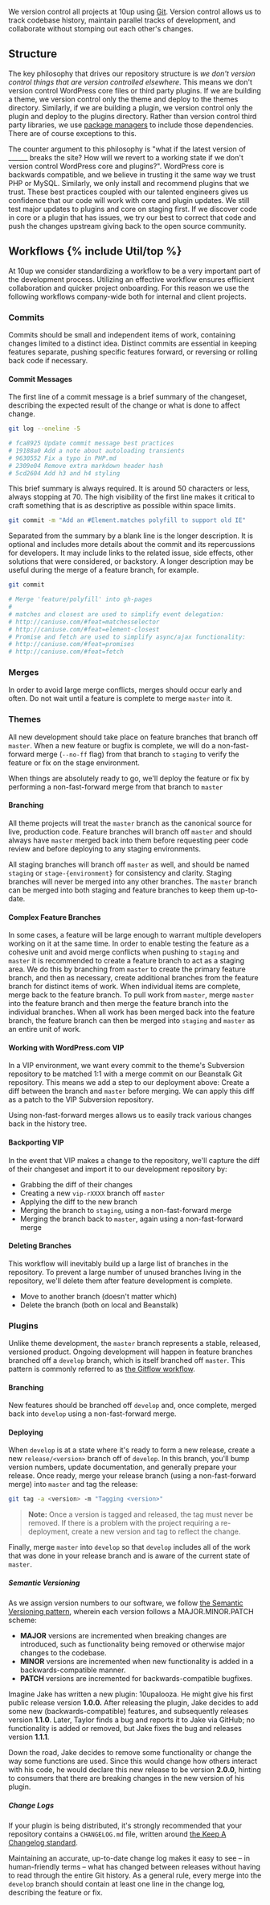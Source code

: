 We version control all projects at 10up using [Git](https://git-scm.com/). Version control allows us to track codebase history, maintain parallel tracks of development, and collaborate without stomping out each other's changes.

## Structure

The key philosophy that drives our repository structure is *we don't version control things that are version controlled elsewhere*. This means we don't version control WordPress core files or third party plugins. If we are building a theme, we version control only the theme and deploy to the themes directory. Similarly, if we are building a plugin, we version control only the plugin and deploy to the plugins directory. Rather than version control third party libraries, we use [package managers](/Engineering-Best-Practices/tools/#package-managers) to include those dependencies. There are of course exceptions to this.

The counter argument to this philosophy is "what if the latest version of ______ breaks the site? How will we revert to a working state if we don't version control WordPress core and plugins?". WordPress core is backwards compatible, and we believe in trusting it the same way we trust PHP or MySQL. Similarly, we only install and recommend plugins that we trust. These best practices coupled with our talented engineers gives us confidence that our code will work with core and plugin updates. We still test major updates to plugins and core on staging first. If we discover code in core or a plugin that has issues, we try our best to correct that code and push the changes upstream giving back to the open source community.

<h2 id="workflows">Workflows {% include Util/top %}</h2>

At 10up we consider standardizing a workflow to be a very important part of the development process. Utilizing an effective workflow ensures efficient collaboration and quicker project onboarding. For this reason we use the following workflows company-wide both for internal and client projects.

### Commits

Commits should be small and independent items of work, containing changes limited to a distinct idea. Distinct commits are essential in keeping features separate, pushing specific features forward, or reversing or rolling back code if necessary.

#### Commit Messages

The first line of a commit message is a brief summary of the changeset, describing the expected result of the change or what is done to affect change.

```sh
git log --oneline -5

# fca8925 Update commit message best practices
# 19188a0 Add a note about autoloading transients
# 9630552 Fix a typo in PHP.md
# 2309e04 Remove extra markdown header hash
# 5cd2604 Add h3 and h4 styling
```

This brief summary is always required. It is around 50 characters or less, always stopping at 70. The high visibility of the first line makes it critical to craft something that is as descriptive as possible within space limits.

```sh
git commit -m "Add an #Element.matches polyfill to support old IE"
```

Separated from the summary by a blank line is the longer description. It is optional and includes more details about the commit and its repercussions for developers. It may include links to the related issue, side effects, other solutions that were considered, or backstory. A longer description may be useful during the merge of a feature branch, for example.

```sh
git commit

# Merge 'feature/polyfill' into gh-pages
#
# matches and closest are used to simplify event delegation:
# http://caniuse.com/#feat=matchesselector
# http://caniuse.com/#feat=element-closest
# Promise and fetch are used to simplify async/ajax functionality:
# http://caniuse.com/#feat=promises
# http://caniuse.com/#feat=fetch
```

### Merges

In order to avoid large merge conflicts, merges should occur early and often. Do not wait until a feature is complete to merge ```master``` into it.

### Themes

All new development should take place on feature branches that branch off ```master```. When a new feature or bugfix is complete, we will do a non-fast-forward merge (```--no-ff``` flag) from that branch to ```staging``` to verify the feature or fix on the stage environment.

When things are absolutely ready to go, we'll deploy the feature or fix by performing a non-fast-forward merge from that branch to ```master```

#### Branching

All theme projects will treat the ```master``` branch as the canonical source for live, production code. Feature branches will branch off ```master``` and should always have ```master``` merged back into them before requesting peer code review and before deploying to any staging environments.

All staging branches will branch off ```master``` as well, and should be named ```staging``` or ```stage-{environment}``` for consistency and clarity. Staging branches will never be merged into any other branches. The ```master``` branch can be merged into both staging and feature branches to keep them up-to-date.

#### Complex Feature Branches

In some cases, a feature will be large enough to warrant multiple developers working on it at the same time. In order to enable testing the feature as a cohesive unit and avoid merge conflicts when pushing to ```staging``` and ```master``` it is recommended to create a feature branch to act as a staging area. We do this by branching from ```master``` to create the primary feature branch, and then as necessary, create additional branches from the feature branch for distinct items of work. When individual items are complete, merge back to the feature branch. To pull work from ```master```, merge ```master``` into the feature branch and then merge the feature branch into the individual branches. When all work has been merged back into the feature branch, the feature branch can then be merged into ```staging``` and ```master``` as an entire unit of work.

#### Working with WordPress.com VIP

In a VIP environment, we want every commit to the theme's Subversion repository to be matched 1:1 with a merge commit on our Beanstalk Git repository. This means we add a step to our deployment above: Create a diff between the branch and ```master``` before merging. We can apply this diff as a patch to the VIP Subversion repository.

Using non-fast-forward merges allows us to easily track various changes back in the history tree.

#### Backporting VIP

In the event that VIP makes a change to the repository, we'll capture the diff of their changeset and import it to our development repository by:

* Grabbing the diff of their changes
* Creating a new ```vip-rXXXX``` branch off ```master```
* Applying the diff to the new branch
* Merging the branch to ```staging```, using a non-fast-forward merge
* Merging the branch back to ```master```, again using a non-fast-forward merge

#### Deleting Branches

This workflow will inevitably build up a large list of branches in the repository. To prevent a large number of unused branches living in the repository, we'll delete them after feature development is complete.

* Move to another branch (doesn't matter which)
* Delete the branch (both on local and Beanstalk)

### Plugins

Unlike theme development, the `master` branch represents a stable, released, versioned product. Ongoing development will happen in feature branches branched off a `develop` branch, which is itself branched off `master`. This pattern is commonly referred to as [the Gitflow workflow](https://www.atlassian.com/git/tutorials/comparing-workflows#gitflow-workflow).

#### Branching

New features should be branched off `develop` and, once complete, merged back into `develop` using a non-fast-forward merge.

#### Deploying

When `develop` is at a state where it's ready to form a new release, create a new `release/<version>` branch off of `develop`. In this branch, you'll bump version numbers, update documentation, and generally prepare your release. Once ready, merge your release branch (using a non-fast-forward merge) into `master` and tag the release:

```sh
git tag -a <version> -m "Tagging <version>"
```

> **Note:** Once a version is tagged and released, the tag must never be removed. If there is a problem with the project requiring a re-deployment, create a new version and tag to reflect the change.

Finally, merge `master` into `develop` so that `develop` includes all of the work that was done in your release branch and is aware of the current state of `master`.

##### Semantic Versioning

As we assign version numbers to our software, we follow [the Semantic Versioning pattern](http://semver.org/), wherein each version follows a MAJOR.MINOR.PATCH scheme:

* **MAJOR** versions are incremented when breaking changes are introduced, such as functionality being removed or otherwise major changes to the codebase.
* **MINOR** versions are incremented when new functionality is added in a backwards-compatible manner.
* **PATCH** versions are incremented for backwards-compatible bugfixes.

Imagine Jake has written a new plugin: 10upalooza. He might give his first public release version **1.0.0.** After releasing the plugin, Jake decides to add some new (backwards-compatible) features, and subsequently releases version **1.1.0**. Later, Taylor finds a bug and reports it to Jake via GitHub; no functionality is added or removed, but Jake fixes the bug and releases version **1.1.1**.

Down the road, Jake decides to remove some functionality or change the way some functions are used. Since this would change how others interact with his code, he would declare this new release to be version **2.0.0**, hinting to consumers that there are breaking changes in the new version of his plugin.

##### Change Logs

If your plugin is being distributed, it's strongly recommended that your repository contains a `CHANGELOG.md` file, written around [the Keep A Changelog standard](http://keepachangelog.com/).

Maintaining an accurate, up-to-date change log makes it easy to see – in human-friendly terms – what has changed between releases without having to read through the entire Git history. As a general rule, every merge into the `develop` branch should contain at least one line in the change log, describing the feature or fix.
